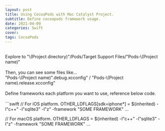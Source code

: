 ```yaml
---
layout: post
title: Using CocoaPods with Mac Catalyst Project.
subtitle: Define cocoapods framework usage.
date: 2021-04-09
categories: Swift
cover: 
tags: CocoaPods
---
```


<br/>
Explore to "\(Project directory)"/Pods/Target Support Files/"Pods-\(Project name)"<br/>
<br/>
Then, you can see some files like...<br/>
"Pods-\(Project name)".debug.xcconfig" / "Pods-\(Project name).release.xcconfig"<br/>
<br/>
Define frameworks each platform you want to use, reference below code.<br/>
<br/>
```swift
// For iOS platform.
OTHER_LDFLAGS[sdk=iphone*] = $(inherited) -l"c++" -l"sqlite3" -l"z" -framework "SOME FRAMEWORK" ...

// For macOS platform.
OTHER_LDFLAGS = $(inherited) -l"c++" -l"sqlite3" -l"z" -framework "SOME FRAMEWORK" ...
```
